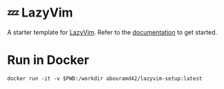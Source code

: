 # 💤 LazyVim

A starter template for [LazyVim](https://github.com/LazyVim/LazyVim).
Refer to the [documentation](https://lazyvim.github.io/installation) to get started.

# Run in Docker

```
docker run -it -v $PWD:/workdir abouramd42/lazyvim-setup:latest
```
